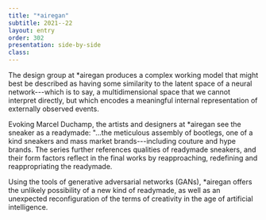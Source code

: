 ```yaml
---
title: "*airegan"
subtitle: 2021--22
layout: entry
order: 302
presentation: side-by-side
class: 
---
```


The design group at \*airegan produces a complex working model that might best be described as having some similarity to the latent space of a neural network---which is to say, a multidimensional space that we cannot interpret directly, but which encodes a meaningful internal representation of externally observed events.

Evoking Marcel Duchamp, the artists and designers at \*airegan see the sneaker as a readymade: "...the meticulous assembly of bootlegs, one of a kind sneakers and mass market brands---including couture and hype brands. The series further references qualities of readymade sneakers, and their form factors reflect in the final works by reapproaching, redefining and reappropriating the readymade.

Using the tools of generative adversarial networks (GANs), \*airegan offers the unlikely possibility of a new kind of readymade, as well as an unexpected reconfiguration of the terms of creativity in the age of artificial intelligence.